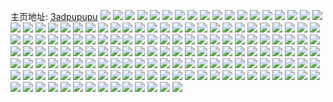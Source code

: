 主页地址: [3adpupupu](https://weibo.com/u/5974273862) 
![](https://wx4.sinaimg.cn/mw2000/006wjrxQly1h9lpb1u60gj30wr17ytgs.jpg) 
![](https://wx4.sinaimg.cn/mw2000/006wjrxQly1h9kw5gu2y6j30wi1ycb29.jpg) 
![](https://wx4.sinaimg.cn/mw2000/006wjrxQly1h9kw5fd9efj30wi1yckdy.jpg) 
![](https://wx4.sinaimg.cn/mw2000/006wjrxQly1h976mh261kj30u01hctft.jpg) 
![](https://wx4.sinaimg.cn/mw2000/006wjrxQly1h8qeis3y1bj30wi1yc1cd.jpg) 
![](https://wx4.sinaimg.cn/mw2000/006wjrxQly1h8qeirgzegj30wi1yce3q.jpg) 
![](https://wx4.sinaimg.cn/mw2000/006wjrxQly1h8jh66gwp6j30rl12mqa8.jpg) 
![](https://wx4.sinaimg.cn/mw2000/006wjrxQly1h8hlb1lkg3j30wi1ychdt.jpg) 
![](https://wx4.sinaimg.cn/mw2000/006wjrxQly1h8cuwcu8qmj32bq33nnpe.jpg) 
![](https://wx4.sinaimg.cn/mw2000/006wjrxQly1h8cuvzpxk8j31401e012v.jpg) 
![](https://wx4.sinaimg.cn/mw2000/006wjrxQly1h89k2pqxrrj32c0340e83.jpg) 
![](https://wx4.sinaimg.cn/mw2000/006wjrxQly1h89k2s01esj321z2qmqv6.jpg) 
![](https://wx4.sinaimg.cn/mw2000/006wjrxQly1h85kire5gtj32c0340hdv.jpg) 
![](https://wx4.sinaimg.cn/mw2000/006wjrxQly1h7iw7fbu4kj30wi1ycnen.jpg) 
![](https://wx4.sinaimg.cn/mw2000/006wjrxQly1h7htpcigztj31401e0e2w.jpg) 
![](https://wx4.sinaimg.cn/mw2000/006wjrxQly1h7htpekx34j31401e04qp.jpg) 
![](https://wx4.sinaimg.cn/mw2000/006wjrxQly1h7htpdlnivj31401e0tw6.jpg) 
![](https://wx4.sinaimg.cn/mw2000/006wjrxQly1h7htpfumjpj31401e01kx.jpg) 
![](https://wx4.sinaimg.cn/mw2000/006wjrxQly1h7htph8grrj31401e0hb7.jpg) 
![](https://wx4.sinaimg.cn/mw2000/006wjrxQly1h7htpb9laqj31401e01kx.jpg) 
![](https://wx4.sinaimg.cn/mw2000/006wjrxQly1h7htpj7tzrj31401e0tvh.jpg) 
![](https://wx4.sinaimg.cn/mw2000/006wjrxQly1h7e8u7dsk3j31tz2fz125.jpg) 
![](https://wx4.sinaimg.cn/mw2000/006wjrxQly1h7e8u6etr1j31401e0wkg.jpg) 
![](https://wx4.sinaimg.cn/mw2000/006wjrxQly1h7e8u9selvj31vg2hyhdu.jpg) 
![](https://wx4.sinaimg.cn/mw2000/006wjrxQly1h7e8u7t1mvj31401e0qbi.jpg) 
![](https://wx4.sinaimg.cn/mw2000/006wjrxQly1h7e8u88tcsj31311cs1b1.jpg) 
![](https://wx4.sinaimg.cn/mw2000/006wjrxQly1h7e8u8p139j31401e048s.jpg) 
![](https://wx4.sinaimg.cn/mw2000/006wjrxQly1h77hfyko7uj31401e042h.jpg) 
![](https://wx4.sinaimg.cn/mw2000/006wjrxQly1h77hfyx2vhj31401e0n5z.jpg) 
![](https://wx4.sinaimg.cn/mw2000/006wjrxQly1h77hfxv836j320a2oehdv.jpg) 
![](https://wx4.sinaimg.cn/mw2000/006wjrxQly1h77hg04h8mj31zy2nxdol.jpg) 
![](https://wx4.sinaimg.cn/mw2000/006wjrxQly1h6p139eizij31ri2c8amd.jpg) 
![](https://wx4.sinaimg.cn/mw2000/006wjrxQly1h6p13crk3bj32c0340npd.jpg) 
![](https://wx4.sinaimg.cn/mw2000/006wjrxQly1h6p13g3h8bj322e2r7qv5.jpg) 
![](https://wx4.sinaimg.cn/mw2000/006wjrxQly1h6p13kqkczj31nn27iwof.jpg) 
![](https://wx4.sinaimg.cn/mw2000/006wjrxQly1h6p13eqn18j328k2sptsf.jpg) 
![](https://wx4.sinaimg.cn/mw2000/006wjrxQly1h6p13r4onqj31jx22mnpd.jpg) 
![](https://wx4.sinaimg.cn/mw2000/006wjrxQly1h6hpdhllsdj30wg16g790.jpg) 
![](https://wx4.sinaimg.cn/mw2000/006wjrxQly1h6bq1gd4l8j30wi1ycwv8.jpg) 
![](https://wx4.sinaimg.cn/mw2000/006wjrxQly1h6896cv3hhj30wi1yc1di.jpg) 
![](https://wx4.sinaimg.cn/mw2000/006wjrxQly1h67gg26qp5j32ao328e83.jpg) 
![](https://wx4.sinaimg.cn/mw2000/006wjrxQly1h67gg3ct6kj32ao32814e.jpg) 
![](https://wx4.sinaimg.cn/mw2000/006wjrxQly1h675wqvsc4j30wh1jfwp5.jpg) 
![](https://wx4.sinaimg.cn/mw2000/006wjrxQly1h5wu6u5kubj30wi1yckcg.jpg) 
![](https://wx4.sinaimg.cn/mw2000/006wjrxQly1h5q415vc3ij31401e07de.jpg) 
![](https://wx4.sinaimg.cn/mw2000/006wjrxQly1h5ll9c6y64j30wi1ycniu.jpg) 
![](https://wx4.sinaimg.cn/mw2000/006wjrxQly1h5hqpeq6ekj31401e07ey.jpg) 
![](https://wx4.sinaimg.cn/mw2000/006wjrxQly1h5hqpgvwhkj31401e0nbg.jpg) 
![](https://wx4.sinaimg.cn/mw2000/006wjrxQly1h5hqpip059j31401e049g.jpg) 
![](https://wx4.sinaimg.cn/mw2000/006wjrxQly1h5hqpm676uj31401e0kb5.jpg) 
![](https://wx4.sinaimg.cn/mw2000/006wjrxQly1h5hqppr8lij31401e07kt.jpg) 
![](https://wx4.sinaimg.cn/mw2000/006wjrxQly1h5fzg4zb27j30wi1fe429.jpg) 
![](https://wx4.sinaimg.cn/mw2000/006wjrxQly1h5fzg4p6qmj30qz1eq435.jpg) 
![](https://wx4.sinaimg.cn/mw2000/006wjrxQly1h5fs0wehw9j30wi1ycqv5.jpg) 
![](https://wx4.sinaimg.cn/mw2000/006wjrxQly1h545m7cwqzj31401e0qd5.jpg) 
![](https://wx4.sinaimg.cn/mw2000/006wjrxQly1h545m7r5j5j31401e0e6g.jpg) 
![](https://wx4.sinaimg.cn/mw2000/006wjrxQly1h545m729dpj31401e0gvd.jpg) 
![](https://wx4.sinaimg.cn/mw2000/006wjrxQly1h545m85ml5j31401e0tvk.jpg) 
![](https://wx4.sinaimg.cn/mw2000/006wjrxQly1h546avbw3aj31zh2nbqv7.jpg) 
![](https://wx4.sinaimg.cn/mw2000/006wjrxQly1h545m8nk08j31401e04qp.jpg) 
![](https://wx4.sinaimg.cn/mw2000/006wjrxQly1h52tgqyvxmj30wi1yckdp.jpg) 
![](https://wx4.sinaimg.cn/mw2000/006wjrxQly1h4z5w0nozij30wh0oqjtt.jpg) 
![](https://wx4.sinaimg.cn/mw2000/006wjrxQly1h4ypjymqmfj30dw0dwwgq.jpg) 
![](https://wx4.sinaimg.cn/mw2000/006wjrxQly1h4tg4ldy1fj33402c07wi.jpg) 
![](https://wx4.sinaimg.cn/mw2000/006wjrxQly1h4tg4ntvuij32c0340b2a.jpg) 
![](https://wx4.sinaimg.cn/mw2000/006wjrxQly1h4qj3aki6fj31401e0k2u.jpg) 
![](https://wx4.sinaimg.cn/mw2000/006wjrxQly1h4qj3bzhu1j325i2vdkjm.jpg) 
![](https://wx4.sinaimg.cn/mw2000/006wjrxQly1h4qj3ma5x5j31401e0neo.jpg) 
![](https://wx4.sinaimg.cn/mw2000/006wjrxQly1h4qj3lm7gij31401dz7hi.jpg) 
![](https://wx4.sinaimg.cn/mw2000/006wjrxQly1h4qj3jowuej329l30s4qs.jpg) 
![](https://wx4.sinaimg.cn/mw2000/006wjrxQly1h4qj7x54pjj32782xm1l0.jpg) 
![](https://wx4.sinaimg.cn/mw2000/006wjrxQly1h4o4o1bim6j31401e0tkx.jpg) 
![](https://wx4.sinaimg.cn/mw2000/006wjrxQly1h4o4o0hxd4j31401e0nat.jpg) 
![](https://wx4.sinaimg.cn/mw2000/006wjrxQly1h4o4o26wjnj31401e0dtj.jpg) 
![](https://wx4.sinaimg.cn/mw2000/006wjrxQly1h4o4o32fu9j31401e0dpj.jpg) 
![](https://wx4.sinaimg.cn/mw2000/006wjrxQly1h4o1fb86vjj32c03401kz.jpg) 
![](https://wx4.sinaimg.cn/mw2000/006wjrxQly1h4mpczc2n1j30wi1yc7dw.jpg) 
![](https://wx4.sinaimg.cn/mw2000/006wjrxQly1h4k9o4p5fdj31401e07m9.jpg) 
![](https://wx4.sinaimg.cn/mw2000/006wjrxQly1h4k9o7rwlsj31401e0qis.jpg) 
![](https://wx4.sinaimg.cn/mw2000/006wjrxQly1h4k9o6affvj31401e0kae.jpg) 
![](https://wx4.sinaimg.cn/mw2000/006wjrxQly1h4h0qlm4vuj30wi1y7qpz.jpg) 
![](https://wx4.sinaimg.cn/mw2000/006wjrxQly1h4h0qmr04fj31r133znpd.jpg) 
![](https://wx4.sinaimg.cn/mw2000/006wjrxQly1h4h0qkspdjj31r133z4qq.jpg) 
![](https://wx4.sinaimg.cn/mw2000/006wjrxQly1h4h0r6nkegj323c2sgnpe.jpg) 
![](https://wx4.sinaimg.cn/mw2000/006wjrxQly1h4g65a0rpfj320x2p8npe.jpg) 
![](https://wx4.sinaimg.cn/mw2000/006wjrxQly1h4g658sl4xj32c0340qv7.jpg) 
![](https://wx4.sinaimg.cn/mw2000/006wjrxQly1h4g65adc1wj30ou185tgo.jpg) 
![](https://wx4.sinaimg.cn/mw2000/006wjrxQly1h4ev3xvwbvj30re0h4dif.jpg) 
![](https://wx4.sinaimg.cn/mw2000/006wjrxQly1h4ed127lhsj30wh0oy0vo.jpg) 
![](https://wx4.sinaimg.cn/mw2000/006wjrxQgy1h4do830we3j31401cmazv.jpg) 
![](https://wx4.sinaimg.cn/mw2000/006wjrxQgy1h4do841nqsj31401cm1gp.jpg) 
![](https://wx4.sinaimg.cn/mw2000/006wjrxQgy1h4do892589j32c0340npg.jpg) 
![](https://wx4.sinaimg.cn/mw2000/006wjrxQgy1h4do8e6q7vj32c0340e84.jpg) 
![](https://wx4.sinaimg.cn/mw2000/006wjrxQgy1h4dorqwn6pj32c0340e84.jpg) 
![](https://wx4.sinaimg.cn/mw2000/006wjrxQgy1h4doz7k878j31401cmqrg.jpg) 
![](https://wx4.sinaimg.cn/mw2000/006wjrxQly1h4c9pr0ox6j30wi1ycaec.jpg) 
![](https://wx4.sinaimg.cn/mw2000/006wjrxQly1h455nhzlgcj30wi1ycb29.jpg) 
![](https://wx4.sinaimg.cn/mw2000/006wjrxQgy1h3rp2i43i4j31401e0tp3.jpg) 
![](https://wx4.sinaimg.cn/mw2000/006wjrxQgy1h3rp2jjzbpj31401e07mm.jpg) 
![](https://wx4.sinaimg.cn/mw2000/006wjrxQgy1h3rp2lr0e1j31z42mv1kz.jpg) 
![](https://wx4.sinaimg.cn/mw2000/006wjrxQly1h3ou88m6h8j31q92b0hdt.jpg) 
![](https://wx4.sinaimg.cn/mw2000/006wjrxQly1h3ou881pm6j31401e0qnv.jpg) 
![](https://wx4.sinaimg.cn/mw2000/006wjrxQly1h3ou8981i3j31401e07ng.jpg) 
![](https://wx4.sinaimg.cn/mw2000/006wjrxQly1h3lt6c2uyfj30u01sy7a2.jpg) 
![](https://wx4.sinaimg.cn/mw2000/006wjrxQly1h3lt6czc96j30u01syn0k.jpg) 
![](https://wx4.sinaimg.cn/mw2000/006wjrxQly1h3j8zh0araj32c03404qs.jpg) 
![](https://wx4.sinaimg.cn/mw2000/006wjrxQly1h3j8zi3ybzj31401e01kx.jpg) 
![](https://wx4.sinaimg.cn/mw2000/006wjrxQly1h3j8zlnwd1j32c0340e84.jpg) 
![](https://wx4.sinaimg.cn/mw2000/006wjrxQly1h3j8zhh2qlj31401e04hm.jpg) 
![](https://wx4.sinaimg.cn/mw2000/006wjrxQly1h3j8zf700dj31vy2innpe.jpg) 
![](https://wx4.sinaimg.cn/mw2000/006wjrxQly1h38mrqnorcj30wi1yc1av.jpg) 
![](https://wx4.sinaimg.cn/mw2000/006wjrxQly1h2zub8kxhfj32c033vnpe.jpg) 
![](https://wx4.sinaimg.cn/mw2000/006wjrxQly1h2vefxhqanj31sc2dse82.jpg) 
![](https://wx4.sinaimg.cn/mw2000/006wjrxQly1h2veg2kmqtj31hc1zue81.jpg) 
![](https://wx4.sinaimg.cn/mw2000/006wjrxQly1h2veg4hvunj31z41hce81.jpg) 
![](https://wx4.sinaimg.cn/mw2000/006wjrxQly1h2veg5nbx8j32c0340qv5.jpg) 
![](https://wx4.sinaimg.cn/mw2000/006wjrxQly1h2o92wyyb1j31401e04qp.jpg) 
![](https://wx4.sinaimg.cn/mw2000/006wjrxQly1h2o94wd7dhj30wi1ycqv5.jpg) 
![](https://wx4.sinaimg.cn/mw2000/006wjrxQly1h2nfwfm8vqj32c0340b2a.jpg) 
![](https://wx4.sinaimg.cn/mw2000/006wjrxQly1h2nfwfvpxdj30zk1begmx.jpg) 
![](https://wx4.sinaimg.cn/mw2000/006wjrxQly1h2js8knegkj31401e014h.jpg) 
![](https://wx4.sinaimg.cn/mw2000/006wjrxQly1h2js8kz41kj31401e012i.jpg) 
![](https://wx4.sinaimg.cn/mw2000/006wjrxQly1h2js8l6l6wj31401e07hq.jpg) 
![](https://wx4.sinaimg.cn/mw2000/006wjrxQly1h2js8kdeiwj31401e0qhg.jpg) 
![](https://wx4.sinaimg.cn/mw2000/006wjrxQly1h2js8lhxf3j31401e0wvi.jpg) 
![](https://wx4.sinaimg.cn/mw2000/006wjrxQly1h2js8mlrjvj328d2z5x6q.jpg) 
![](https://wx4.sinaimg.cn/mw2000/006wjrxQly1h2js9cfczfj327m2y64qq.jpg) 
![](https://wx4.sinaimg.cn/mw2000/006wjrxQly1h2ex1rexrkj30u01syds7.jpg) 
![](https://wx4.sinaimg.cn/mw2000/006wjrxQly1h2ekpb7xiaj30wi1ycanl.jpg) 
![](https://wx4.sinaimg.cn/mw2000/006wjrxQly1h2drgv1v8sj30wi1ls7lh.jpg) 
![](https://wx4.sinaimg.cn/mw2000/006wjrxQly1h2drgudfdrj30lt0t20yw.jpg) 
![](https://wx4.sinaimg.cn/mw2000/006wjrxQly1h2ctpwq6w6j30wi1ycb29.jpg) 
![](https://wx4.sinaimg.cn/mw2000/006wjrxQly1h283h89z1zj30wi1ycwtx.jpg) 
![](https://wx4.sinaimg.cn/mw2000/006wjrxQly1h279s8fd62j31400qoaev.jpg) 
![](https://wx4.sinaimg.cn/mw2000/006wjrxQly1h279s8mat1j31400qojy0.jpg) 
![](https://wx4.sinaimg.cn/mw2000/006wjrxQly1h279s8s4ngj31400qogs7.jpg) 
![](https://wx4.sinaimg.cn/mw2000/006wjrxQly1h1znbcs8t3j30wi1yc134.jpg) 
![](https://wx4.sinaimg.cn/mw2000/006wjrxQly1h1znbdaq9vj30wi1yc7k6.jpg) 
![](https://wx4.sinaimg.cn/mw2000/006wjrxQly1h1yru21q9xj30wh0eeq4p.jpg) 
![](https://wx4.sinaimg.cn/mw2000/006wjrxQly1h1xt0fhp0gj30wi1ycn4j.jpg) 
![](https://wx4.sinaimg.cn/mw2000/006wjrxQly1h1wjj19mh0j30u01sydso.jpg) 
![](https://wx4.sinaimg.cn/mw2000/006wjrxQly1h1wjj4ef77j30u01syan7.jpg) 
![](https://wx4.sinaimg.cn/mw2000/006wjrxQly1h1s551hkvdj30u00xwwin.jpg) 
![](https://wx4.sinaimg.cn/mw2000/006wjrxQly1h1s550svy8j31h20u0n6j.jpg) 
![](https://wx4.sinaimg.cn/mw2000/006wjrxQly1h1qp45dte0j323q2ufe85.jpg) 
![](https://wx4.sinaimg.cn/mw2000/006wjrxQly1h1pqosvwcyj32c03407wj.jpg) 
![](https://wx4.sinaimg.cn/mw2000/006wjrxQly1h1pqour8ekj30wi1yc151.jpg) 
![](https://wx4.sinaimg.cn/mw2000/006wjrxQly1h1om6ecw09j31zv2ntu0x.jpg) 
![](https://wx4.sinaimg.cn/mw2000/006wjrxQly1h1o9gpgz5vj30u01sywkj.jpg) 
![](https://wx4.sinaimg.cn/mw2000/006wjrxQly1h1nlbmkyhbj30wi1yce81.jpg) 
![](https://wx4.sinaimg.cn/mw2000/006wjrxQly1h1maxwzbzbj30u01sytem.jpg) 
![](https://wx4.sinaimg.cn/mw2000/006wjrxQly1h1iyy2ohmhj30wi1ycb29.jpg) 
![](https://wx4.sinaimg.cn/mw2000/006wjrxQly1h1ioa3uhj5j31sc2dsx6q.jpg) 
![](https://wx4.sinaimg.cn/mw2000/006wjrxQly1h1ioa5pmsoj32c03404qt.jpg) 
![](https://wx4.sinaimg.cn/mw2000/006wjrxQly1h1f01ph3eyj30m80m8gmw.jpg) 
![](https://wx4.sinaimg.cn/mw2000/006wjrxQly1h1f01p7vn6j30ku0kut9i.jpg) 
![](https://wx4.sinaimg.cn/mw2000/006wjrxQly1h1f01pojq6j30m80m83ze.jpg) 
